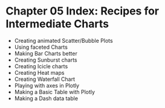 # Chapter 05 Index: Recipes for Intermediate Charts

- Creating animated Scatter/Bubble Plots
- Using faceted Charts
- Making Bar Charts better
- Creating Sunburst charts
- Creating Icicle charts
- Creating Heat maps
- Creating Waterfall Chart
- Playing with axes in Plotly
- Making a Basic Table with Plotly
- Making a Dash data table
